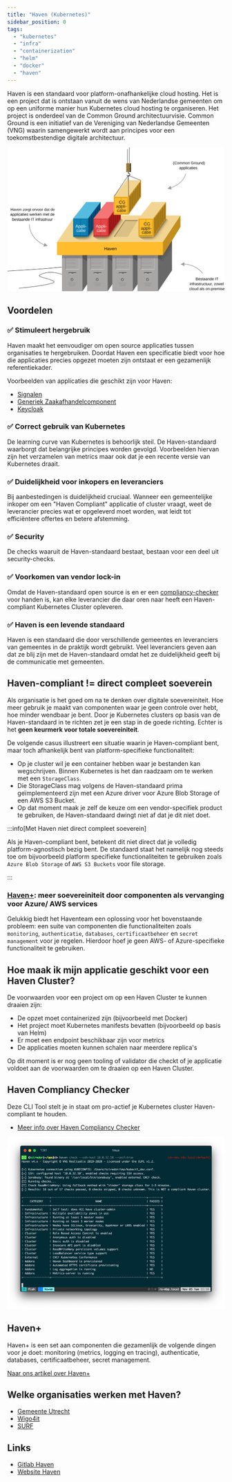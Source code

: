 ```yaml
---
title: "Haven (Kubernetes)"
sidebar_position: 0
tags:
  - "kubernetes"
  - "infra"
  - "containerization"
  - "helm"
  - "docker"
  - "haven"
---
```


Haven is een standaard voor platform-onafhankelijke cloud hosting. Het is een
project dat is ontstaan vanuit de wens van Nederlandse gemeenten om op een
uniforme manier hun Kubernetes cloud hosting te organiseren. Het project is
onderdeel van de Common Ground architectuurvisie. Common Ground is een
initiatief van de Vereniging van Nederlandse Gemeenten (VNG) waarin samengewerkt
wordt aan principes voor een toekomstbestendige digitale architectuur.

![Haven](./img/haven_overview.svg)

## Voordelen

### ✅ Stimuleert hergebruik

Haven maakt het eenvoudiger om open source applicaties tussen organisaties te
hergebruiken. Doordat Haven een specificatie biedt voor hoe die applicaties
precies opgezet moeten zijn ontstaat er een gezamenlijk referentiekader.

Voorbeelden van applicaties die geschikt zijn voor Haven:

- [Signalen](https://github.com/signalen)
- [Generiek Zaakafhandelcomponent](https://github.com/generiekzaakafhandelcomponent)
- [Keycloak](https://github.com/keycloak/keycloak)

### ✅ Correct gebruik van Kubernetes

De learning curve van Kubernetes is behoorlijk steil. De Haven-standaard
waarborgt dat belangrijke principes worden gevolgd. Voorbeelden hiervan zijn het
verzamelen van metrics maar ook dat je een recente versie van Kubernetes draait.

### ✅ Duidelijkheid voor inkopers en leveranciers

Bij aanbestedingen is duidelijkheid cruciaal. Wanneer een gemeentelijke inkoper
om een "Haven Compliant" applicatie of cluster vraagt, weet de leverancier
precies wat er opgeleverd moet worden, wat leidt tot efficiëntere offertes en
betere afstemming.

### ✅ Security

De checks waaruit de Haven-standaard bestaat, bestaan voor een deel uit
security-checks.

### ✅ Voorkomen van vendor lock-in

Omdat de Haven-standaard open source is en er een
[compliancy-checker](./haven-compliancy-checker.md) voor handen is, kan elke
leverancier die daar oren naar heeft een Haven-compliant Kubernetes Cluster
opleveren.

### ✅ Haven is een levende standaard

Haven is een standaard die door verschillende gemeentes en leveranciers van
gemeentes in de praktijk wordt gebruikt. Veel leveranciers geven aan dat ze blij
zijn met de Haven-standaard omdat het ze duidelijkheid geeft bij de communicatie
met gemeenten.

## Haven-compliant != direct compleet soeverein

Als organisatie is het goed om na te denken over digitale soevereiniteit. Hoe
meer gebruik je maakt van componenten waar je geen controle over hebt, hoe
minder wendbaar je bent. Door je Kubernetes clusters op basis van de
Haven-standaard in te richten zet je een stap in de goede richting. Echter is
het **geen keurmerk voor totale soevereiniteit**.

De volgende casus illustreert een situatie waarin je Haven-compliant bent, maar
toch afhankelijk bent van platform-specifieke functionaliteit:

- Op je cluster wil je een container hebben waar je bestanden kan wegschrijven.
  Binnen Kubernetes is het dan raadzaam om te werken met een `StorageClass`.
- Die StorageClass mag volgens de Haven-standaard prima geïmplementeerd zijn met
  een Azure driver voor Azure Blob Storage of een AWS S3 Bucket.
- Op dat moment maak je zelf de keuze om een vendor-specifiek product te
  gebruiken, de Haven-standaard dwingt niet af dat je dit niet doet.

:::info[Met Haven niet direct compleet soeverein]

Als je Haven-compliant bent, betekent dit niet direct dat je volledig
platform-agnostisch bezig bent. De standaard staat het namelijk nog steeds toe
om bijvoorbeeld platform specifieke functionaliteiten te gebruiken zoals
`Azure Blob Storage` of `AWS S3 Buckets` voor file storage.

:::

### [Haven+](./haven-plus): meer soevereiniteit door componenten als vervanging voor Azure/ AWS services

Gelukkig biedt het Haventeam een oplossing voor het bovenstaande probleem: een
suite van componenten die functionaliteiten zoals `monitoring`, `authenticatie`,
`databases`, `certificaatbeheer` en `secret management` voor je regelen.
Hierdoor hoef je geen AWS- of Azure-specifieke functionaliteit te gebruiken.

## Hoe maak ik mijn applicatie geschikt voor een Haven Cluster?

De voorwaarden voor een project om op een Haven Cluster te kunnen draaien zijn:

- De opzet moet containerized zijn (bijvoorbeeld met Docker)
- Het project moet Kubernetes manifests bevatten (bijvoorbeeld op basis van
  Helm)
- Er moet een endpoint beschikbaar zijn voor metrics
- De applicaties moeten kunnen schalen naar meerdere replica's

Op dit moment is er nog geen tooling of validator die checkt of je applicatie
voldoet aan de voorwaarden om te draaien op een Haven Cluster.

## Haven Compliancy Checker

Deze CLI Tool stelt je in staat om pro-actief je Kubernetes cluster
Haven-compliant te houden.

- [Meer info over Haven Compliancy Checker](./haven-compliancy-checker)

![Screenshot FSC Policy Builder](./img/schermafbeelding-compliancy-checker.png)

## Haven+

Haven+ is een set aan componenten die gezamenlijk de volgende dingen voor je
doet: monitoring (metrics, logging en tracing), authenticatie, databases,
certificaatbeheer, secret management.

[Naar ons artikel over Haven+](./haven-plus.md)

## Welke organisaties werken met Haven?

- [Gemeente Utrecht](https://utrecht.nl)
- [Wigo4it](https://www.wigo4it.nl/nieuws/haven-compliancy-bij-wigo4it/)
- [SURF](https://www.surf.nl/files/2024-10/surf-cloud-sourcing-strategie.pdf)

## Links

- [Gitlab Haven](https://gitlab.com/commonground/haven/haven)
- [Website Haven](https://haven.commonground.nl/)
